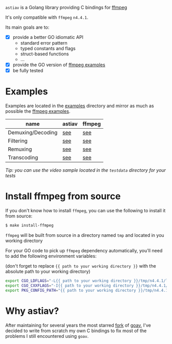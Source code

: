 `astiav` is a Golang library providing C bindings for [ffmpeg](https://github.com/FFmpeg/FFmpeg)

It's only compatible with `ffmpeg` `n4.4.1`.

Its main goals are to:

- [x] provide a better GO idiomatic API
    - standard error pattern
    - typed constants and flags
    - struct-based functions
    - ...
- [x] provide the GO version of [ffmpeg examples](https://github.com/FFmpeg/FFmpeg/tree/n4.4.1/doc/examples)
- [x] be fully tested

# Examples

Examples are located in the [examples](examples) directory and mirror as much as possible the [ffmpeg examples](https://github.com/FFmpeg/FFmpeg/tree/n4.4.1/doc/examples).

|name|astiav|ffmpeg|
|---|---|---|
|Demuxing/Decoding|[see](examples/demuxing_decoding/main.go)|[see](https://github.com/FFmpeg/FFmpeg/blob/n4.4.1/doc/examples/demuxing_decoding.c)
|Filtering|[see](examples/filtering/main.go)|[see](https://github.com/FFmpeg/FFmpeg/blob/n4.4.1/doc/examples/filtering_video.c)
|Remuxing|[see](examples/remuxing/main.go)|[see](https://github.com/FFmpeg/FFmpeg/blob/n4.4.1/doc/examples/remuxing.c)
|Transcoding|[see](examples/transcoding/main.go)|[see](https://github.com/FFmpeg/FFmpeg/blob/n4.4.1/doc/examples/transcoding.c)

*Tip: you can use the video sample located in the `testdata` directory for your tests*

# Install ffmpeg from source

If you don't know how to install `ffmpeg`, you can use the following to install it from source:

```sh
$ make install-ffmpeg
```

`ffmpeg` will be built from source in a directory named `tmp` and located in you working directory

For your GO code to pick up `ffmpeg` dependency automatically, you'll need to add the following environment variables:

(don't forget to replace `{{ path to your working directory }}` with the absolute path to your working directory)

```sh
export CGO_LDFLAGS="-L{{ path to your working directory }}/tmp/n4.4.1/lib/",
export CGO_CXXFLAGS="-I{{ path to your working directory }}/tmp/n4.4.1/include/",
export PKG_CONFIG_PATH="{{ path to your working directory }}/tmp/n4.4.1/lib/pkgconfig",
```

# Why astiav?

After maintaining for several years the most starred [fork](https://github.com/asticode/goav) of [goav](https://github.com/giorgisio/goav), I've decided to write from scratch my own C bindings to fix most of the problems I still encountered using `goav`.
